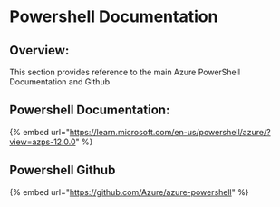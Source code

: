 # Powershell Documentation

## Overview:

This section provides reference to the main Azure PowerShell Documentation and Github

## Powershell Documentation:

{% embed url="https://learn.microsoft.com/en-us/powershell/azure/?view=azps-12.0.0" %}

## Powershell Github

{% embed url="https://github.com/Azure/azure-powershell" %}

